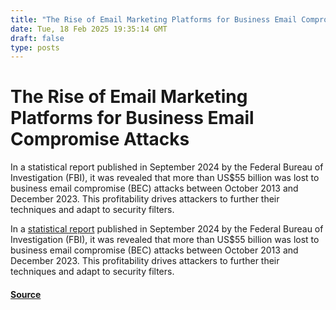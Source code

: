 ```yaml
---
title: "The Rise of Email Marketing Platforms for Business Email Compromise Attacks"
date: Tue, 18 Feb 2025 19:35:14 GMT
draft: false
type: posts
---
```

# The Rise of Email Marketing Platforms for Business Email Compromise Attacks





In a&nbsp;statistical report&nbsp;published in September 2024 by the Federal Bureau of Investigation (FBI), it was revealed that more than US$55 billion was lost to business email compromise (BEC) attacks between October 2013 and December 2023. This profitability drives attackers to further their techniques and adapt to security filters.

In a [statistical report](https://www.ic3.gov/PSA/2024/PSA240911) published in September 2024 by the Federal Bureau of Investigation (FBI), it was revealed that more than US$55 billion was lost to business email compromise (BEC) attacks between October 2013 and December 2023. This profitability drives attackers to further their techniques and adapt to security filters.

#### [Source](https://www.trustwave.com/en-us/resources/blogs/spiderlabs-blog/the-rise-of-email-marketing-platforms-for-business-email-compromise-attacks/)

